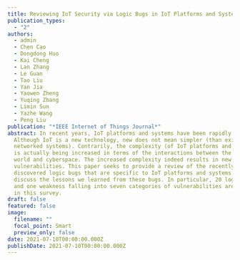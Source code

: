 ```yaml
---
title: Reviewing IoT Security via Logic Bugs in IoT Platforms and Systems
publication_types:
  - "2"
authors:
  - admin
  - Chen Cao
  - Dongdong Huo
  - Kai Cheng
  - Lan Zhang
  - Le Guan
  - Tao Liu
  - Yan Jia
  - Yaowen Zheng
  - Yuqing Zhang
  - Limin Sun
  - Yazhe Wang
  - Peng Liu
publication: "*IEEE Internet of Things Journal*"
abstract: In recent years, IoT platforms and systems have been rapidly emerging.
  Although IoT is a new technology, new does not mean simpler (than existing
  networked systems). Contrarily, the complexity (of IoT platforms and systems)
  is actually being increased in terms of the interactions between the physical
  world and cyberspace. The increased complexity indeed results in new
  vulnerabilities. This paper seeks to provide a review of the recently
  discovered logic bugs that are specific to IoT platforms and systems and
  discuss the lessons we learned from these bugs. In particular, 20 logic bugs
  and one weakness falling into seven categories of vulnerabilities are reviewed
  in this survey.
draft: false
featured: false
image:
  filename: ""
  focal_point: Smart
  preview_only: false
date: 2021-07-10T00:00:00.000Z
publishDate: 2021-07-10T00:00:00.000Z
---
```

